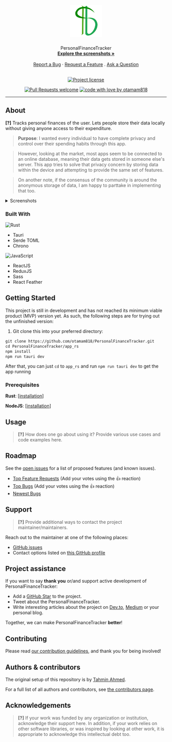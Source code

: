 <h1 align="center">
  <a href="https://github.com/otamam818/personalfinancetracker">
    <!-- Please provide path to your logo here -->
    <img src="docs/images/logo.svg" alt="Logo" width="100" height="100">
  </a>
</h1>

<div align="center">
  PersonalFinanceTracker
  <br />
  <a href="#about"><strong>Explore the screenshots »</strong></a>
  <br />
  <br />
  <a href="https://github.com/otamam818/PersonalFinanceTracker/issues/new?assignees=&labels=bug&template=01_BUG_REPORT.md&title=bug%3A+">Report a Bug</a>
  ·
  <a href="https://github.com/otamam818/PersonalFinanceTracker/issues/new?assignees=&labels=enhancement&template=02_FEATURE_REQUEST.md&title=feat%3A+">Request a Feature</a>
  .
  <a href="https://github.com/otamam818/PersonalFinanceTracker/issues/new?assignees=&labels=question&template=04_SUPPORT_QUESTION.md&title=support%3A+">Ask a Question</a>
</div>

<div align="center">
<br />

[![Project license](https://img.shields.io/github/license/otamam818/personalfinancetracker.svg?style=flat-square)](LICENSE)

[![Pull Requests welcome](https://img.shields.io/badge/PRs-welcome-ff69b4.svg?style=flat-square)](https://github.com/otamam818/personalfinancetracker/issues?q=is%3Aissue+is%3Aopen+label%3A%22help+wanted%22)
[![code with love by otamam818](https://img.shields.io/badge/%3C%2F%3E%20with%20%E2%99%A5%20by-otamam818-ff1414.svg?style=flat-square)](https://github.com/otamam818)

</div>



---

## About

**[?]** Tracks personal finances of the user. Lets people store their data locally
without giving anyone access to their expenditure. 

> **Purpose**: I wanted every individual to have complete privacy and control over their
> spending habits through this app.

> However, looking at the market, most apps
> seem to be connected to an online database, meaning their data gets stored in
> someone else's server. This app tries to solve that privacy concern by storing
> data within the device and attempting to provide the same set of features.

> On another note, if the consensus of the community is around the anonymous storage of
> data, I am happy to parttake in implementing that too.

<details>
<summary>Screenshots</summary>
<br>

> **[?]**
> Please provide your screenshots here.

|                               Home Page                               |                               Login Page                               |
| :-------------------------------------------------------------------: | :--------------------------------------------------------------------: |
| <img src="docs/images/screenshot.png" title="Home Page" width="100%"> | <img src="docs/images/screenshot.png" title="Login Page" width="100%"> |

</details>

### Built With

![Rust](https://img.shields.io/badge/rust-%23000000.svg?style=for-the-badge&logo=rust&logoColor=white)
- Tauri
- Serde TOML
- Chrono

![JavaScript](https://img.shields.io/badge/javascript-%23323330.svg?style=for-the-badge&logo=javascript&logoColor=%23F7DF1E)
- ReactJS
- ReduxJS
- Sass
- React Feather

## Getting Started
This project is still in development and has not reached its
minimum viable product (MVP) version yet. As such, the following steps are for
trying out the unfinished version:

1. Git clone this into your preferred directory:
```
git clone https://github.com/otamam818/PersonalFinanceTracker.git
cd PersonalFinanceTracker/app_rs
npm install
npm run tauri dev
```

After that, you can just `cd` to `app_rs` and run `npm run tauri dev` 
to get the app running

### Prerequisites
**Rust**: 
[[installation](https://www.rust-lang.org/tools/install)]

**NodeJS**: 
[[installation](https://nodejs.org/en/download/)]

## Usage

> **[?]**
> How does one go about using it?
> Provide various use cases and code examples here.

## Roadmap

See the [open issues](https://github.com/otamam818/personalfinancetracker/issues) for a list of proposed features (and known issues).

- [Top Feature Requests](https://github.com/otamam818/personalfinancetracker/issues?q=label%3Aenhancement+is%3Aopen+sort%3Areactions-%2B1-desc) (Add your votes using the 👍 reaction)
- [Top Bugs](https://github.com/otamam818/personalfinancetracker/issues?q=is%3Aissue+is%3Aopen+label%3Abug+sort%3Areactions-%2B1-desc) (Add your votes using the 👍 reaction)
- [Newest Bugs](https://github.com/otamam818/personalfinancetracker/issues?q=is%3Aopen+is%3Aissue+label%3Abug)

## Support

> **[?]**
> Provide additional ways to contact the project maintainer/maintainers.

Reach out to the maintainer at one of the following places:

- [GitHub issues](https://github.com/otamam818/personalfinancetracker/issues/new?assignees=&labels=question&template=04_SUPPORT_QUESTION.md&title=support%3A+)
- Contact options listed on [this GitHub profile](https://github.com/otamam818)

## Project assistance

If you want to say **thank you** or/and support active development of PersonalFinanceTracker:

- Add a [GitHub Star](https://github.com/otamam818/personalfinancetracker) to the project.
- Tweet about the PersonalFinanceTracker.
- Write interesting articles about the project on [Dev.to](https://dev.to/), [Medium](https://medium.com/) or your personal blog.

Together, we can make PersonalFinanceTracker **better**!

## Contributing



Please read [our contribution guidelines](docs/CONTRIBUTING.md), and thank you for being involved!

## Authors & contributors

The original setup of this repository is by [Tahmin Ahmed](https://github.com/otamam818).

For a full list of all authors and contributors, see [the contributors page](https://github.com/otamam818/personalfinancetracker/contributors).



## Acknowledgements

> **[?]**
> If your work was funded by any organization or institution, acknowledge their support here.
> In addition, if your work relies on other software libraries, or was inspired by looking at other work, it is appropriate to acknowledge this intellectual debt too.
